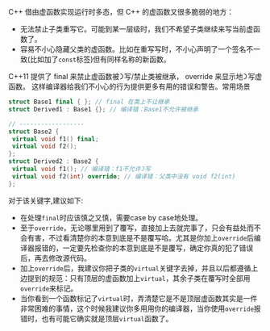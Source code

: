 C++ 借由虚函数实现运⾏时多态，但 C++ 的虚函数⼜很多脆弱的地⽅：
* 无法禁止子类重写它。可能到某⼀层级时，我们不希望子类继续来写当前虚函数了。
* 容易不小心隐藏⽗类的虚函数。⽐如在重写写时，不小心声明了⼀个签名不⼀致(比如加了`const`标签)但有同样名称的新函数。

C++11 提供了 final 来禁⽌虚函数被᯿写/禁⽌类被继承， override 来显示地᯿写虚函数。 这样编译器给我们不小心的⾏为提供更多有⽤的错误和警告。常用场景
```C++
struct Base1 final { }; // final 在类上不让继承
struct Derived1 : Base1 {}; // 编译错：Base1不允许被继承

// ------------------
struct Base2 {
 virtual void f1() final;
 virtual void f2();
};
struct Derived2 : Base2 {
 virtual void f1(); // 编译错：f1不允许᯿写
 virtual void f2(int) override; // 编译错：⽗类中没有 void f2(int)
};
```

对于该关键字,建议如下:
* 在处理`final`时应该慎之又慎，需要case by case地处理。
* 至于`override`，无论哪里用到了覆写，直接加上去就完事了，只会有益处而不会有害，不过看清楚你的本意到底是不是覆写哈。尤其是你加上`override`后编译器报错的，一定要先检查你的本意到底是不是覆写，确定你真的犯了错误后，再去修改源代码。
* 加上`override`后，我建议你把子类的`virtual`关键字去掉，并且以后都遵循上边提到的规范：只有顶层的虚函数加上`virtual`，其余子类在覆写时全部用`override`来标记。
* 当你看到一个函数标记了`virtual`时，弄清楚它是不是顶层虚函数其实是一件非常困难的事情，这个时候我建议你多用用你的编译器，当你使用`override`报错时，也有可能它确实就是顶层`virtual`函数了。